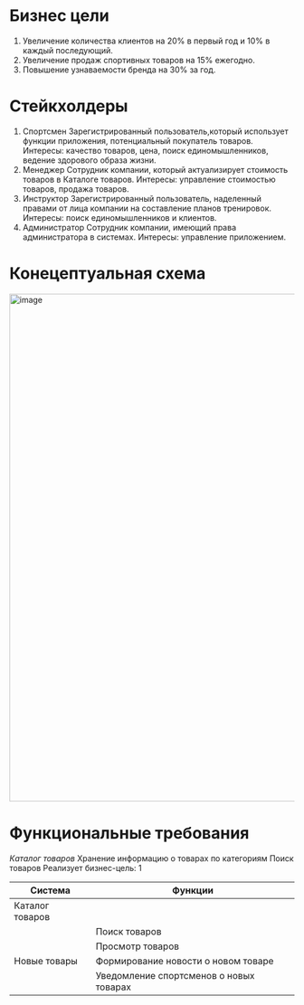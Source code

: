 # Бизнес цели

1. Увеличение количества клиентов на 20% в первый год и 10% в каждый последующий.
2. Увеличение продаж спортивных товаров на 15% ежегодно.
3. Повышение узнаваемости бренда на 30% за год.

# Стейкхолдеры
1. Спортсмен
   Зарегистрированный пользователь,который использует функции приложения, потенциальный покупатель товаров. Интересы: качество товаров, цена, поиск единомышленников, ведение здорового образа жизни.
2. Менеджер
   Сотрудник компании, который актуализирует стоимость товаров в Каталоге товаров. Интересы: управление стоимостью товаров, продажа товаров.
3. Инструктор
   Зарегистрированный пользователь, наделенный правами от лица компании на составление планов тренировок. Интересы: поиск единомышленников и клиентов.
4. Администратор
   Сотрудник компании, имеющий права администратора в системах. Интересы: управление приложением.

# Конецептуальная схема
<img width="898" alt="image" src="https://github.com/user-attachments/assets/8211c4d8-7b7c-4fd2-9c46-74abdcc11dd4">

# Функциональные требования
*Каталог товаров*
   Хранение информацию о товарах по категориям 
   Поиск товаров
Реализует бизнес-цель: 1




| Система                | Функции|
|------------------------|----------|
| Каталог товаров        | |
|                        | Поиск товаров || 
|                        | Просмотр товаров | | 
| Новые товары           | Формирование новости  о новом товаре||
|                        | Уведомление спортсменов о новых товарах  |          | 




